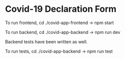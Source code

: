 # Covid-19 Declaration Form

<p> To run frontend, cd ./covid-app-frontend -> npm start </p>
<p> To run backend, cd ./covid-app-backend -> npm run dev <p> 

<p> Backend tests have been written as well. </p>
<p> To run tests, cd ./covid-app-backend -> npm run test<p> 